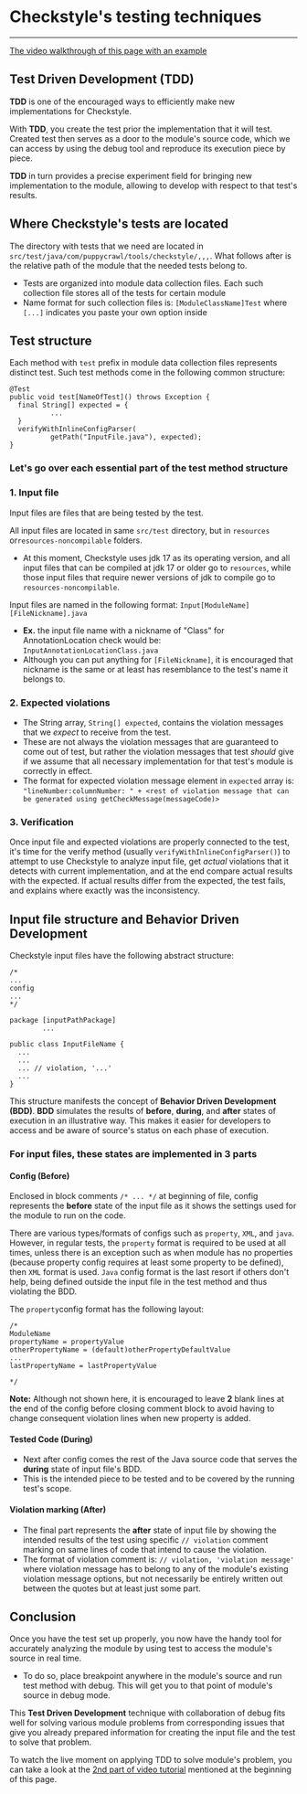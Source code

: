 # Checkstyle's testing techniques

-----------
[The video walkthrough of this page with an example](https://youtu.be/CoMKo1X5daU?si=N9dvNW_sE83gHXKS)

## Test Driven Development (TDD)

**TDD** is one of the encouraged ways to efficiently make new implementations for Checkstyle.

With **TDD**, you create the test prior the implementation that it will test. Created test then
serves as a door to the module's source code, which we can access by using the debug tool and
reproduce its execution piece by piece.

**TDD** in turn provides a precise experiment field for bringing new implementation to the module,
allowing to develop with respect to that test's results.

## Where Checkstyle's tests are located

The directory with tests that we need are located in
`src/test/java/com/puppycrawl/tools/checkstyle/,,,`. What follows after is the
relative path of the module that the needed tests belong to.

- Tests are organized into module data collection files. Each such collection file stores all
  of the tests for certain module
- Name format for such collection files is: `[ModuleClassName]Test` where `[...]` indicates you
  paste your own option inside

## Test structure

Each method with `test` prefix in module data collection files represents distinct test. Such test
methods come in the following common structure:

```text
@Test
public void test[NameOfTest]() throws Exception {
  final String[] expected = {
          ...
  }
  verifyWithInlineConfigParser(
          getPath("InputFile.java"), expected);
}
```

### Let's go over each essential part of the test method structure

### 1. Input file

Input files are files that are being tested by the test.

All input files are located in same `src/test`
directory, but in `resources` or`resources-noncompilable` folders.
- At this moment, Checkstyle uses jdk 17 as its operating version, and all input files that
  can be compiled at jdk 17 or older go to `resources`, while those input files that require newer
  versions of jdk to compile go to `resources-noncompilable`.

Input files are named in the following format: `Input[ModuleName][FileNickname].java`
- **Ex.** the input file name with a nickname of "Class" for AnnotationLocation check
  would be: `InputAnnotationLocationClass.java`
- Although you can put anything for `[FileNickname]`, it is encouraged
  that nickname is the same or at least has resemblance to the test's name it belongs to.

### 2. Expected violations

- The String array, `String[] expected`, contains the violation messages that we *expect* to
  receive from the test.
- These are not always the violation messages that are guaranteed
  to come out of test, but rather the violation messages that test *should* give if we assume
  that all necessary implementation for that test's module is correctly in effect.
- The format for expected violation message element in `expected` array is:\
  `"lineNumber:columnNumber: " + <rest of violation message that can be generated using
  getCheckMessage(messageCode)>`

### 3. Verification

Once input file and expected violations are properly connected to the test, it's time for the
verify method (usually `verifyWithInlineConfigParser()`) to attempt to use Checkstyle to analyze
input file, get *actual* violations that it detects with current implementation, and at the end
compare actual results with the expected. If actual results differ from the expected, the test
fails, and explains where exactly was the inconsistency.

## Input file structure and Behavior Driven Development

Checkstyle input files have the following abstract structure:

```
/*
...
config
...
*/

package [inputPathPackage]
        ...

public class InputFileName {
  ...  
  ...
  ... // violation, '...'
  ...
}
```

This structure manifests the concept of **Behavior Driven Development (BDD)**. **BDD** simulates
the results of **before**, **during**, and **after** states of execution in an illustrative way.
This makes it easier for developers to access and be aware of source's status on each phase of
execution.

### For input files, these states are implemented in 3 parts

#### Config (Before)

Enclosed in block comments `/* ... */` at beginning of file, config represents the **before**
state of the input file as it shows the settings used for the module to run on the code.

There are various types/formats of configs such as `property`, `XML`, and `java`. However, in
regular tests, the `property` format is required to be used at all times, unless there is an
exception such as when module has no properties (because property config requires at least some
property to be defined), then `XML` format is used. `Java` config format is the last resort if
others don't help, being defined outside the input file in the test method and thus violating the
BDD.

The `property`config format has the following layout:

```
/*
ModuleName
propertyName = propertyValue
otherPropertyName = (default)otherPropertyDefaultValue
...
lastPropertyName = lastPropertyValue

*/
```

**Note:** Although not shown here, it is encouraged to leave **2** blank lines at the end of
the config before closing comment block to avoid having to change consequent violation lines when
new property is added.

#### Tested Code (During)
  - Next after config comes the rest of the Java source code that serves the **during** state of
    input file's BDD.
  - This is the intended piece to be tested and to be covered by the running test's scope.
#### Violation marking (After)
  - The final part represents the **after** state of input file by showing
    the intended results of the test using specific `// violation` comment marking on same lines of
    code that intend to cause the violation.
  - The format of violation comment is: `// violation, 'violation message'` where violation message
    has to belong to any of the module's existing violation message options, but not necessarily
    be entirely written out between the quotes but at least just some part.

## Conclusion

Once you have the test set up properly, you now have the handy tool for accurately analyzing
the module by using test to access the module's source in real time.

- To do so, place breakpoint anywhere in the module's source and run test method with debug.
  This will get you to that point of module's source in debug mode.

This **Test Driven Development** technique with collaboration of debug fits well for solving
various module problems from corresponding issues that give you already prepared information for
creating the input file and the test to solve that problem.

To watch the live moment on applying TDD to solve module's problem, you can take a look at the
[2nd part of video tutorial](https://youtu.be/VnenZbbh1WU?si=wjNjKpMm9WyqQX1C) mentioned at the
beginning of this page.
